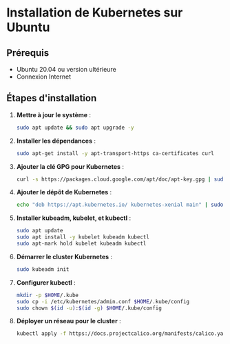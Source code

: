 # Installation de Kubernetes sur Ubuntu

## Prérequis
- Ubuntu 20.04 ou version ultérieure
- Connexion Internet

## Étapes d'installation
1. **Mettre à jour le système** :
   ```bash
   sudo apt update && sudo apt upgrade -y
   ```

2. **Installer les dépendances** :
   ```bash
   sudo apt-get install -y apt-transport-https ca-certificates curl
   ```

3. **Ajouter la clé GPG pour Kubernetes** :
   ```bash
   curl -s https://packages.cloud.google.com/apt/doc/apt-key.gpg | sudo apt-key add -
   ```

4. **Ajouter le dépôt de Kubernetes** :
   ```bash
   echo "deb https://apt.kubernetes.io/ kubernetes-xenial main" | sudo tee /etc/apt/sources.list.d/kubernetes.list
   ```

5. **Installer kubeadm, kubelet, et kubectl** :
   ```bash
   sudo apt update
   sudo apt install -y kubelet kubeadm kubectl
   sudo apt-mark hold kubelet kubeadm kubectl
   ```

6. **Démarrer le cluster Kubernetes** :
   ```bash
   sudo kubeadm init
   ```

7. **Configurer kubectl** :
   ```bash
   mkdir -p $HOME/.kube
   sudo cp -i /etc/kubernetes/admin.conf $HOME/.kube/config
   sudo chown $(id -u):$(id -g) $HOME/.kube/config
   ```

8. **Déployer un réseau pour le cluster** :
   ```bash
   kubectl apply -f https://docs.projectcalico.org/manifests/calico.yaml
   ```
